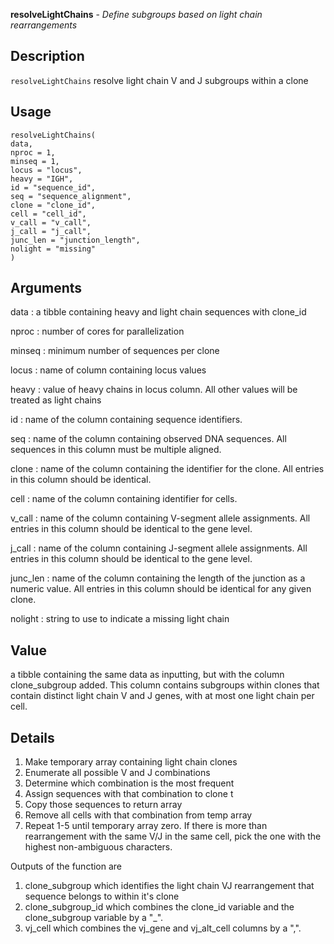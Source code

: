**resolveLightChains** - *Define subgroups based on light chain rearrangements*

Description
--------------------

`resolveLightChains` resolve light chain V and J subgroups within a clone


Usage
--------------------
```
resolveLightChains(
data,
nproc = 1,
minseq = 1,
locus = "locus",
heavy = "IGH",
id = "sequence_id",
seq = "sequence_alignment",
clone = "clone_id",
cell = "cell_id",
v_call = "v_call",
j_call = "j_call",
junc_len = "junction_length",
nolight = "missing"
)
```

Arguments
-------------------

data
:   a tibble containing heavy and light chain sequences with clone_id

nproc
:   number of cores for parallelization

minseq
:   minimum number of sequences per clone

locus
:   name of column containing locus values

heavy
:   value of heavy chains in locus column. All other values will be 
treated as light chains

id
:   name of the column containing sequence identifiers.

seq
:   name of the column containing observed DNA sequences. All 
sequences in this column must be multiple aligned.

clone
:   name of the column containing the identifier for the clone. All 
entries in this column should be identical.

cell
:   name of the column containing identifier for cells.

v_call
:   name of the column containing V-segment allele assignments. All 
entries in this column should be identical to the gene level.

j_call
:   name of the column containing J-segment allele assignments. All 
entries in this column should be identical to the gene level.

junc_len
:   name of the column containing the length of the junction as a 
numeric value. All entries in this column should be identical 
for any given clone.

nolight
:   string to use to indicate a missing light chain




Value
-------------------

a tibble containing the same data as inputting, but with the column clone_subgroup
added. This column contains subgroups within clones that contain distinct light chain
V and J genes, with at most one light chain per cell.


Details
-------------------

1. Make temporary array containing light chain clones
2. Enumerate all possible V and J combinations
3. Determine which combination is the most frequent
4. Assign sequences with that combination to clone t
5. Copy those sequences to return array
6. Remove all cells with that combination from temp array
7. Repeat 1-5 until temporary array zero.
If there is more than rearrangement with the same V/J
in the same cell, pick the one with the highest non-ambiguous
characters. 

Outputs of the function are 
1. clone_subgroup which identifies the light chain VJ rearrangement that sequence belongs to within it's clone
2. clone_subgroup_id which combines the clone_id variable and the clone_subgroup variable by a "_". 
3. vj_cell which combines the vj_gene and vj_alt_cell columns by a ",".









